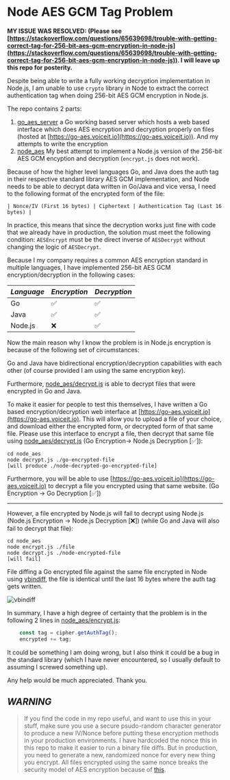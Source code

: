 # Node AES GCM Tag Problem

**MY ISSUE WAS RESOLVED: (Please see [https://stackoverflow.com/questions/65639698/trouble-with-getting-correct-tag-for-256-bit-aes-gcm-encryption-in-node-js](https://stackoverflow.com/questions/65639698/trouble-with-getting-correct-tag-for-256-bit-aes-gcm-encryption-in-node-js)). I will leave up this repo for posterity.**

Despite being able to write a fully working decryption implementation in Node.js, I am unable to use `crypto` library in Node to extract the correct authentication tag when doing 256-bit AES GCM encryption in Node.js.

The repo contains 2 parts:

1. [go_aes_server](go_aes_server) a Go working based server which hosts a web based interface which does AES encryption and decryption properly on files (hosted at [https://go-aes.voiceit.io](https://go-aes.voiceit.io)). And my attempts to write the encryption 
1. [node_aes](node_aes) My best attempt to implement a Node.js version of the 256-bit AES GCM encyption and decryption (`encrypt.js` does not work).

Because of how the higher level languages Go, and Java does the auth tag in their respective standard library AES GCM implementation, and Node needs to be able to decrypt data written in Go/Java and vice versa, I need to the following format of the encrypted form of the file:

```
| Nonce/IV (First 16 bytes) | Ciphertext | Authentication Tag (Last 16 bytes) |
```

In practice, this means that since the decryption works just fine with code that we already have in production, the solution must meet the following condition: `AESEncrypt` must be the direct inverse of `AESDecrypt` without changing the logic of `AESDecrypt`.

Because I my company requires a common AES encryption standard in multiple languages, I have implemented 256-bit AES GCM encryption/decryption in the following cases:

| *Language* | *Encryption* | *Decryption* |
| -- | -- | -- |
| Go | ✅ | ✅ |
| Java | ✅ | ✅ |
| Node.js | ❌ | ✅ |

Now the main reason why I know the problem is in Node.js encryption is because of the following set of circumstances:

Go and Java have bidirectional encryption/decryption capabilities with each other (of course provided I am using the same encryption key).

Furthermore, [node_aes/decrypt.js](node_aes/decrypt.js) is able to decrypt files that were encrypted in Go and Java.

To make it easier for people to test this themselves, I have written a Go based encryption/decryption web interface at [https://go-aes.voiceit.io](https://go-aes.voiceit.io).
This will allow you to upload a file of your choice, and download either the encrypted form, or decrypted form of that same file. Please use this interface to encrypt a file, then decrypt that same file using [node_aes/decrypt.js](node_aes/decrypt.js) (Go Encryption-> Node.js Decryption [✅]):

```
cd node_aes
node decrypt.js ./go-encrypted-file
[will produce ./node-decrypted-go-encrypted-file]
```

Furthermore, you will be able to use [https://go-aes.voiceit.io](https://go-aes.voiceit.io) to decrypt a file you encrypted using that same website. (Go Encryption -> Go Decryption [✅])

---

However, a file encrypted by Node.js will fail to decrypt using Node.js (Node.js Encryption -> Node.js Decryption [❌]) (while Go and Java will also fail to decrypt that file):

```
cd node_aes
node encrypt.js ./file
node decrypt.js ./node-encrypted-file
[will fail]
```

File diffing a Go encrypted file against the same file encrypted in Node using [vbindiff](https://www.cjmweb.net/vbindiff/), the file is identical until the last 16 bytes where the auth tag gets written.

![vbindiff](https://drive.voiceit.io/files/vbindiff.png)

In summary, I have a high degree of certainty that the problem is in the following 2 lines in [node_aes/encrypt.js](node_aes/encrypt.js):

```javascript
    const tag = cipher.getAuthTag();
    encrypted += tag;
```

It could be something I am doing wrong, but I also think it could be a bug in the standard library (which I have never encountered, so I usually default to assuming I screwed something up).

Any help would be much appreciated. Thank you.

## *WARNING*

  > If you find the code in my repo useful, and want to use this in your stuff, make sure you use a secure psudo-random character generator to produce a new IV/Nonce before putting these encryption methods in your production environments. I have hardcoded the nonce this in this repo to make it easier to run a binary file diffs. But in production, you need to generate a new, randomized nonce for every new thing you encrypt. All files encrypted using the same nonce breaks the security model of AES encryption because of [this](https://crypto.stackexchange.com/questions/26790/how-bad-it-is-using-the-same-iv-twice-with-aes-gcm).

